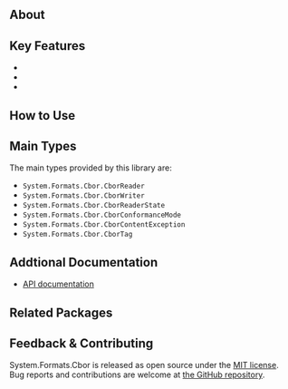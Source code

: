 ## About

<!-- A description of the package and where one can find more documentation -->



## Key Features

<!-- The key features of this package -->

*
*
*

## How to Use

<!-- A compelling example on how to use this package with code, as well as any specific guidelines for when to use the package -->

## Main Types

<!-- The main types provided in this library -->

The main types provided by this library are:

* `System.Formats.Cbor.CborReader`
* `System.Formats.Cbor.CborWriter`
* `System.Formats.Cbor.CborReaderState`
* `System.Formats.Cbor.CborConformanceMode`
* `System.Formats.Cbor.CborContentException`
* `System.Formats.Cbor.CborTag`

## Addtional Documentation

<!-- Links to further documentation. Remove conceptual documentation if not available for the library. -->

* [API documentation](https://learn.microsoft.com/en-us/dotnet/api/system.formats.cbor)

## Related Packages

<!-- The related packages associated with this package -->

## Feedback & Contributing

<!-- How to provide feedback on this package and contribute to it -->

System.Formats.Cbor is released as open source under the [MIT license](https://licenses.nuget.org/MIT). Bug reports and contributions are welcome at [the GitHub repository](https://github.com/dotnet/runtime).